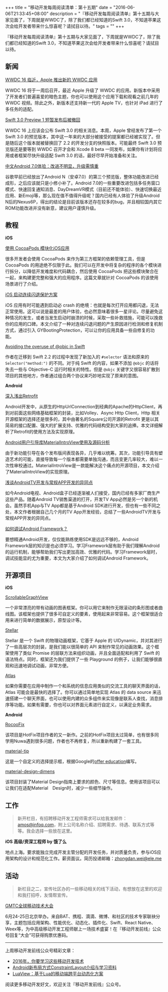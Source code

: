 +++
title = "移动开发每周阅读清单：第十五期"
date = "2016-06-06T21:33:45+08:00"
description = "『移动开发每周阅读清单』第十五期与大家见面了，下周就是WWDC了，除了我们都已经知道的Swift 3.0，不知道苹果这次会给开发者带来什么惊喜呢？请拭目以待。"
tags = ""
+++

『移动开发每周阅读清单』第十五期与大家见面了，下周就是WWDC了，除了我们都已经知道的Swift 3.0，不知道苹果这次会给开发者带来什么惊喜呢？请拭目以待。

## 新闻

[WWDC 16 临近，Apple 推出新的 WWDC 应用](http://www.macrumors.com/2016/06/03/apple-updates-wwdc-app-for-2016/)

WWDC 16 将于一周后召开，最近 Apple 升级了 WWDC 的应用。新版本中采用了开发者们普遍喜爱的暗色主题，你也可以使用这个应用下载和观看之前几年的 WWDC 视频。除此之外，新版本还支持新一代的 Apple TV，也针对 iPad 进行了多任务的适配。

[Swift 3.0 Preview 1 短暂发布后被撤回](https://swift.org/download/#releases)

WWDC 16 上应该会公布 Swift 3.0 的相关消息。本周，Apple 曾经发布了第一个 Swift 3.0 的预览版本，其中这一年来的大部分被接受的提案都已经被实现了。但是随后这个版本就被替换回了 2.2 的开发分支的快照版本。可能最终 Swift 3.0 预览版还是要等到 WWDC 召开才会和 Xcode 8 beta 一同发布，如果你有计划将应用或者框架尽快升级适配 Swift 3.0 的话，最好尽早开始准备和关注。


[中文Android 7.0体验：改进不明显，升级需慎重](http://www.ithome.com/html/android/230173.htm)

谷歌早前已经放出了Android N（安卓7.0）的第三个预览版，整体功能改进已经成形，之后应该就只是小修小补了。Android 7.0的一些重要改进包括多任务窗口模式、快速回复通知消息、DayDreamVR模式（目前还不能体验）、快速切换最近应用、新Emoji等，那么现在值不值得升级呢？国内已经有人体验了升级Android N后的Nexus6P，得出的结论是目前该版本还存在较多的bug，并且相较国内其它ROM功能改进并没有新意，建议用户谨慎升级。


## 教程

**iOS**

[使用 CocoaPods 模块化iOS应用](http://www.jianshu.com/p/a8db4fa6d155)

很多开发者会使用 CocoaPods 来作为第三方框架的依赖管理工具，但是 CocoaPods 的用途绝不仅限于此。我们可以在开发中将复杂的程序的各个模块进行拆分，以降低开发难度和代码耦合，然后使用 CocoaPods 把这些模块聚合在一起，来构建更完整和强大的应用程序。这篇文章就针对 CocoaPods 的该使用场景进行了介绍。

[iOS 启动连续闪退保护方案](http://wereadteam.github.io/2016/05/23/GYBootingProtection/)

iOS 应用有时可能遇到启动必 crash 的绝境：也就是每次打开应用都闪退，无法正常使用。这可以说是最差的用户体验，也必然意味着很多一星评论。尽量避免这种情况的发生，或者当发生启动时崩溃的时候，采取一些补救措施，可能可以挽救你的应用的口碑。本文介绍了一种对连续闪退问题的产生原因进行检测和修复机制方式，通过引入 GYBootingProtection，可以让你的应用具备一些自修复的功能。

[Avoiding the overuse of @objc in Swift](http://www.jessesquires.com/avoiding-objc-in-swift/)

作者在迁移到 Swift 2.2 的过程中发现了新加入的 `#selector` 语法和原来的 `Selector("method:")` 的不同。对于纯 Swift 的内容，如果不添加 `@objc` 的话将失去一些与 Objective-C 运行时相关的特性。但是 `@objc` 关键字又很容易扩散到项目的其他地方，作者通过组合两个协议来巧妙地实现了原来的意图。

**Android**

[深入浅出Retrofit](https://mp.weixin.qq.com/s?__biz=MzA3NTYzODYzMg==&mid=2653577186&idx=1&sn=1a5f6369faeb22b4b68ea39f25020d28&scene=1)

Android开发中，从原生的HttpUrlConnection到经典的Apache的HttpClient，再到对前面这些网络基础框架的封装，比如Volley、Async Http Client，Http 相关开源框架的选择还是很多的，其中由著名的Square公司开源的Retrofit 更是以其简易的接口配置、强大的扩展支持、优雅的代码结构受到大家的追捧。本文详细解析了Retrofit的使用方法及实现原理。

[Android用户引导库MaterialIntroView使用及源码分析](http://www.jianshu.com/p/1d2dcbc1e0f2)

由于新功能引导在各个发布版间表现各异，几乎难以统筹。其次，功能引导具有塑造艺术的可能，直接导致每一个版本都需要单独沟通，而且变更几率较大，难以一次性审校通过。MaterialIntroView是一款能解决这个痛点的开源项目，本文介绍了MaterialIntroView的实现原理。

[浅谈AndroidTV开发与常规APP开发的异同点](http://blog.csdn.net/u012673089/article/details/51592352)

如今Android电视、Android盒子已经逐渐被人们接受，国内已经有多家厂商生产这些产品。随着Android TV销售渠道的打开，开发TV App必然是另一个新的机会。虽然手机App与TV App都是基于Android SDK进行开发，但也有一些不同之处，本文作者根据自己几个月的TV App开发经验，总结了一些AndroidTV开发与常规APP开发的异同点。

[如何调试Android Framework？](http://weishu.me/2016/05/30/how-to-debug-android-framework/)

要想精通Android开发，仅仅能熟练使用SDK是远远不够的，Android Framework层的知识是也必须学习。学习Framework层有助于我们理解Android的运行机制，能够帮助我们写出更加高效、优雅的代码。学习Framework层时，调试技能显的尤为重要，本文为大家介绍了如何调试Android Framework。

## 开源项目

**iOS**

[ScrollableGraphView](https://github.com/philackm/Scrollable-GraphView)

一个非常漂亮的带有动画的图表框架。你可以用它来制作无限滚动的条形图或者曲线图。该框架也提供了很多可自定义的要素，使用起来非常容易。这个框架很适合用来进行简单的数据展示，原型设计等。

[Stellar](https://github.com/AugustRush/Stellar)

Stellar 是一个 Swift 的物理动画框架，它基于 Apple 的 UIDynamic，并对其进行了一些高层次的封装，是我们能以很简单的 API 来制作常见的动画效果。这个框架使用了类似 Promise 的层联方法来组织动画，并且全面适配和利用了 Swift 的语法特点。同时，框架还为我们提供了一些 Playground 的例子，让我们能够很直观和迅速地调试动画，非常方便。

[Atlas](https://github.com/layerhq/Atlas-iOS)

如果你需要在应用中制作一个和系统的信息应用类似的交流工具的聊天界面的话，Atlas 可能会是最快的选择了。你可以通过简单地实现 Atlas 的 data source 来迅速搭建一个聊天界面，也可以使用内建的众多组件来实现像是联系人查找，消息排序等功能。如果有需要，你也可以对界面元素进行自定义，以满足业务需求。

**Android**

[RocooFix](https://github.com/dodola/RocooFix)

该项目是HotFix项目作者的又一新作。之前的HotFix项目太过简单，也有很多同学用Nuwa遇到很多问题，作者也不再修复，所以重新构建了一套工具。

[material-tip](https://github.com/fcannizzaro/material-tip)

这是一个自定义的选择提示框，根据Google的[offer education](https://www.google.com/design/spec/growth-communications/onboarding.html#onboarding-quickstart)编写。

[material-design-dimens](https://github.com/DmitryMalkovich/material-design-dimens)

该项目封装了Material Design指南上要求的颜色、尺寸等信息。使用该项目可以让我们在适配Material　Design时，减少一些细节操作。


## 工作

> 新开栏目，有招聘移动开发工程师需求可以给我发邮件：amos@infoq.com，附上公司名称介绍、招聘需求、待遇、联系方式等等。我会选择一些放在这里。

**iOS 高级/资深工程师 by 饿了么**

地点上海。要求能独立完成开发主管分配的开发任务，并对质量负责，参与iOS应用架构的设计和规范化工作。薪资面议。简历投递邮箱：zhongdan.wei@ele.me

## 活动

> 新栏目之二，宣传社区办的一些移动相关的线下活动，有想放在这里的欢迎和我打招呼，友情帮宣传。

[GMTC全球移动技术大会](http://gmtc.geekbang.org/?utm_source=zhoubao&utm_medium=xuachuan02&utm_campaign=0606)

6月24-25日北京举办。来自BAT、携程、滴滴、微博、和社区的技术专家联袂分享，主题包括应用架构、性能优化、动态化、插件化、Swift、React Native、Weex等，为中高级移动开发工程师献上一场技术盛宴！在『移动开发前线』公众号回复“大会”可获得购票优惠码。

----

上周移动开发前线公众号精彩文章：

* [2016年，你要学习这些移动开发技术](http://mp.weixin.qq.com/s?__biz=MzA3ODg4MDk0Ng==&mid=2651112337&idx=1&sn=3f5e09f1894de4111c0e41d6f230d18a#rd)
* [Android新布局方式ConstraintLayout介绍与学习资料](http://mp.weixin.qq.com/s?__biz=MzA3ODg4MDk0Ng==&mid=2651112342&idx=1&sn=7e8ceacb00e9facb2adc399d29ed99c1#rd)
* [LuaView：基于Lua的移动端跨平台动态化方案](http://mp.weixin.qq.com/s?__biz=MzA3ODg4MDk0Ng==&mid=2651112345&idx=1&sn=a910fb11d5478acec4dd99dcd1967b44#rd)

阅读更多移动开发好文，欢迎关注『移动开发前线』公众号。
